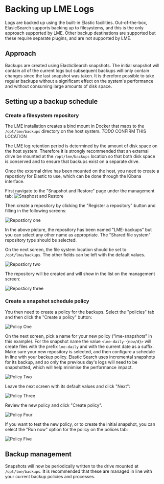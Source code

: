 # Backing up LME Logs

Logs are backed up using the built-in Elastic facilities. Out-of-the-box,
ElasicSearch supports backing up to filesystems, and this is the only approach
supported by LME. Other backup destinations are supported but these require
separate plugins, and are not supported by LME.

## Approach

Backups are created using ElasticSearch snapshots. The initial snapshot will
contain all of the current logs but subsequent backups will only contain changes
since the last snapshot was taken. It is therefore possible to take regular
backups without a significant effect on the system's performance and without
consuming large amounts of disk space.

## Setting up a backup schedule

### Create a filesystem repository

The LME installation creates a bind mount in Docker that maps to the
`/opt/lme/backups` directory on the host system. *TODO* CONFIRM THIS LOCATION

The LME log retention period is determined by the amount of disk space on the
host system. Therefore it is strongly recommended that an external drive be
mounted at the `/opt/lme/backups` location so that both disk space is conserved
and to ensure that backups exist on a separate drive.

Once the external drive has been mounted on the host, you need to create a
repostiory for Elastic to use, which can be done through the Kibana interface.

First navigate to the "Snapshot and Restore" page under the management tab:
![Snaphost and Restore](backup_pics/snapshot_and_restore.png)

Then create a repository by clicking the "Register a repository" button and
filling in the following screens:

![Repostiory one](backup_pics/repository_1.png)

In the above picture, the repository has been named "LME-backups" but you can
select any other name as appropriate. The "Shared file system" repository type
should be selected.

On the next screen, the file system location should be set to
`/opt/lme/backups`. The other fields can be left with the default values.

![Repostiory two](backup_pics/repository_2.png)

The repository will be created and will show in the list on the management
screen:

![Repostiory three](backup_pics/repository_3.png)

### Create a snapshot schedule policy

You then need to create a policy for the backups. Select the "policies" tab and
then click the "Create a policy" button:

![Policy One](backup_pics/policy_1.png)

On the next screen, pick a name for your new policy ("lme-snapshots" in this
example). For the snapshot name the value `<lme-daily-{now/d}>` will create
files with the prefix `lme-daily` and with the current date as a suffix. Make
sure your new repository is selected, and then configure a schedule in line with
your backup policy. Elastic Search uses incremental snapshots for its backup,
and so only the previous day's logs will need to be snapshotted, which will help
minimise the performance impact.

![Policy Two](backup_pics/policy_2.png)

Leave the next screen with its default values and click "Next":

![Policy Three](backup_pics/policy_3.png)

Review the new policy and click "Create policy".

![Policy Four](backup_pics/policy_4.png)

If you want to test the new policy, or to create the initial snapshot, you can
select the "Run now" option for the policy on the polices tab:

![Policy Five](backup_pics/policy_5.png)


## Backup management

Snapshots will now be periodically written to the drive mounted at
`/opt/lme/backups`. It is recommended that these are managed in line with your
current backup policies and processes.